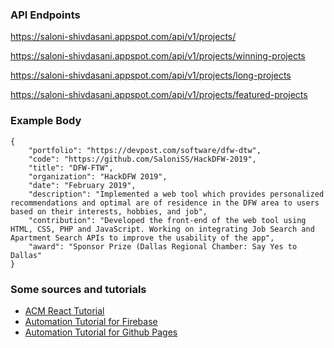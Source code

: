 ### API Endpoints

https://saloni-shivdasani.appspot.com/api/v1/projects/

https://saloni-shivdasani.appspot.com/api/v1/projects/winning-projects

https://saloni-shivdasani.appspot.com/api/v1/projects/long-projects

https://saloni-shivdasani.appspot.com/api/v1/projects/featured-projects

### Example Body

```
{
    "portfolio": "https://devpost.com/software/dfw-dtw",
    "code": "https://github.com/SaloniSS/HackDFW-2019",
    "title": "DFW-FTW",
    "organization": "HackDFW 2019",
    "date": "February 2019",
    "description": "Implemented a web tool which provides personalized recommendations and optimal are of residence in the DFW area to users based on their interests, hobbies, and job",
    "contribution": "Developed the front-end of the web tool using HTML, CSS, PHP and JavaScript. Working on integrating Job Search and Apartment Search APIs to improve the usability of the app",
    "award": "Sponsor Prize (Dallas Regional Chamber: Say Yes to Dallas"
}
```

### Some sources and tutorials

- [ACM React Tutorial](https://tinyurl.com/reactutd)
- [Automation Tutorial for Firebase](https://github.com/marketplace/actions/github-action-for-firebase)
- [Automation Tutorial for Github Pages](https://cmichel.io/create-react-app-github-actions/)
